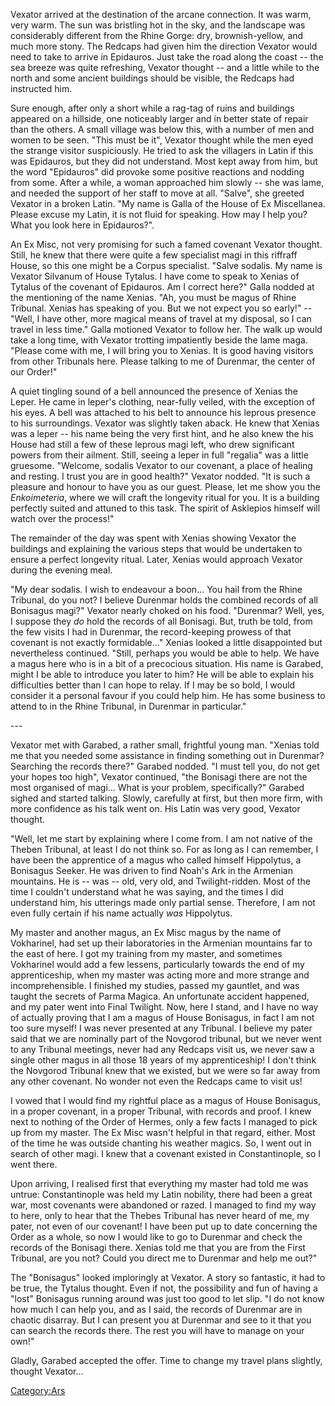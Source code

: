Vexator arrived at the destination of the arcane connection. It was
warm, very warm. The sun was bristling hot in the sky, and the landscape
was considerably different from the Rhine Gorge: dry, brownish-yellow,
and much more stony. The Redcaps had given him the direction Vexator
would need to take to arrive in Epidauros. Just take the road along the
coast -- the sea breeze was quite refreshing, Vexator thought -- and a
little while to the north and some ancient buildings should be visible,
the Redcaps had instructed him.

Sure enough, after only a short while a rag-tag of ruins and buildings
appeared on a hillside, one noticeably larger and in better state of
repair than the others. A small village was below this, with a number of
men and women to be seen. "This must be it", Vexator thought while the
men eyed the strange visitor suspiciously. He tried to ask the villagers
in Latin if this was Epidauros, but they did not understand. Most kept
away from him, but the word "Epidauros" did provoke some positive
reactions and nodding from some. After a while, a woman approached him
slowly -- she was lame, and needed the support of her staff to move at
all. "Salve", she greeted Vexator in a broken Latin. "My name is Galla
of the House of Ex Miscellanea. Please excuse my Latin, it is not fluid
for speaking. How may I help you? What you look here in Epidauros?".

An Ex Misc, not very promising for such a famed covenant Vexator
thought. Still, he knew that there were quite a few specialist magi in
this riffraff House, so this one might be a Corpus specialist. "Salve
sodalis. My name is Vexator Silvanum of House Tytalus. I have come to
speak to Xenias of Tytalus of the covenant of Epidauros. Am I correct
here?" Galla nodded at the mentioning of the name Xenias. "Ah, you must
be magus of Rhine Tribunal. Xenias has speaking of you. But we not
expect you so early\!" -- "Well, I have other, more magical means of
travel at my disposal, so I can travel in less time." Galla motioned
Vexator to follow her. The walk up would take a long time, with Vexator
trotting impatiently beside the lame maga. "Please come with me, I will
bring you to Xenias. It is good having visitors from other Tribunals
here. Please talking to me of Durenmar, the center of our Order\!"

A quiet tingling sound of a bell announced the presence of Xenias the
Leper. He came in leper's clothing, near-fully veiled, with the
exception of his eyes. A bell was attached to his belt to announce his
leprous presence to his surroundings. Vexator was slightly taken aback.
He knew that Xenias was a leper -- his name being the very first hint,
and he also knew the his House had still a few of these leprous magi
left, who drew significant powers from their ailment. Still, seeing a
leper in full "regalia" was a little gruesome. "Welcome, sodalis Vexator
to our covenant, a place of healing and resting. I trust you are in good
health?" Vexator nodded. "It is such a pleasure and honour to have you
as our guest. Please, let me show you the *Enkoimeteria*, where we will
craft the longevity ritual for you. It is a building perfectly suited
and attuned to this task. The spirit of Asklepios himself will watch
over the process\!"

The remainder of the day was spent with Xenias showing Vexator the
buildings and explaining the various steps that would be undertaken to
ensure a perfect longevity ritual. Later, Xenias would approach Vexator
during the evening meal.

"My dear sodalis. I wish to endeavour a boon... You hail from the Rhine
Tribunal, do you not? I believe Durenmar holds the combined records of
all Bonisagus magi?" Vexator nearly choked on his food. "Durenmar? Well,
yes, I suppose they *do* hold the records of all Bonisagi. But, truth be
told, from the few visits I had in Durenmar, the record-keeping prowess
of that covenant is not exactly formidable..." Xenias looked a little
disappointed but nevertheless continued. "Still, perhaps you would be
able to help. We have a magus here who is in a bit of a precocious
situation. His name is Garabed, might I be able to introduce you later
to him? He will be able to explain his difficulties better than I can
hope to relay. If I may be so bold, I would consider it a personal
favour if you could help him. He has some business to attend to in the
Rhine Tribunal, in Durenmar in particular."

\---

Vexator met with Garabed, a rather small, frightful young man. "Xenias
told me that you needed some assistance in finding something out in
Durenmar? Searching the records there?" Garabed nodded. "I must tell
you, do not get your hopes too high", Vexator continued, "the Bonisagi
there are not the most organised of magi... What is your problem,
specifically?" Garabed sighed and started talking. Slowly, carefully at
first, but then more firm, with more confidence as his talk went on. His
Latin was very good, Vexator thought.

"Well, let me start by explaining where I come from. I am not native of
the Theben Tribunal, at least I do not think so. For as long as I can
remember, I have been the apprentice of a magus who called himself
Hippolytus, a Bonisagus Seeker. He was driven to find Noah's Ark in the
Armenian mountains. He is -- was -- old, very old, and Twilight-ridden.
Most of the time I couldn't understand what he was saying, and the times
I did understand him, his utterings made only partial sense. Therefore,
I am not even fully certain if his name actually *was* Hippolytus.

My master and another magus, an Ex Misc magus by the name of Vokharinel,
had set up their laboratories in the Armenian mountains far to the east
of here. I got my training from my master, and sometimes Vokharinel
would add a few lessens, particularly towards the end of my
apprenticeship, when my master was acting more and more strange and
incomprehensible. I finished my studies, passed my gauntlet, and was
taught the secrets of Parma Magica. An unfortunate accident happened,
and my pater went into Final Twilight. Now, here I stand, and I have no
way of actually proving that I am a magus of House Bonisagus, in fact I
am not too sure myself\! I was never presented at any Tribunal. I
believe my pater said that we are nominally part of the Novgorod
tribunal, but we never went to any Tribunal meetings, never had any
Redcaps visit us, we never saw a single other magus in all those 18
years of my apprenticeship\! I don't think the Novgorod Tribunal knew
that we existed, but we were so far away from any other covenant. No
wonder not even the Redcaps came to visit us\!

I vowed that I would find my rightful place as a magus of House
Bonisagus, in a proper covenant, in a proper Tribunal, with records and
proof. I knew next to nothing of the Order of Hermes, only a few facts I
managed to pick up from my master. The Ex Misc wasn't helpful in that
regard, either. Most of the time he was outside chanting his weather
magics. So, I went out in search of other magi. I knew that a covenant
existed in Constantinople, so I went there.

Upon arriving, I realised first that everything my master had told me
was untrue: Constantinople was held my Latin nobility, there had been a
great war, most covenants were abandoned or razed. I managed to find my
way to here, only to hear that the Thebes Tribunal has never heard of
me, my pater, not even of our covenant\! I have been put up to date
concerning the Order as a whole, so now I would like to go to Durenmar
and check the records of the Bonisagi there. Xenias told me that you are
from the First Tribunal, are you not? Could you direct me to Durenmar
and help me out?"

The "Bonisagus" looked imploringly at Vexator. A story so fantastic, it
had to be true, the Tytalus thought. Even if not, the possibility and
fun of having a "lost" Bonisagus running around was just too good to let
slip. "I do not know how much I can help you, and as I said, the records
of Durenmar are in chaotic disarray. But I can present you at Durenmar
and see to it that you can search the records there. The rest you will
have to manage on your own\!"

Gladly, Garabed accepted the offer. Time to change my travel plans
slightly, thought Vexator...

[Category:Ars](Category:Ars "wikilink")